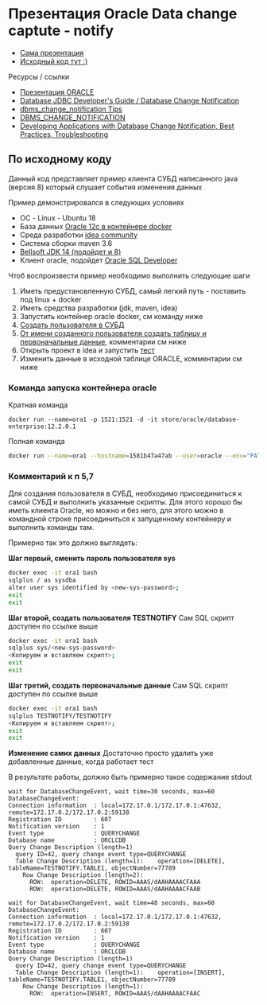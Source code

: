 Презентация Oracle Data change captute - notify
===============================================

* [Сама презентация](https://github.com/gochaorg/samples/blob/master/oracle-db-change-notif2/doc/pres.pdf)
* [Исходный код тут :)](https://github.com/gochaorg/samples/tree/master/oracle-db-change-notif2)

Ресурсы / ссылки

* [Презентация ORACLE](http://www.oraclebi.ru/files/presentations/imelnikov/ChangeNotification.pdf)
* [Database JDBC Developer's Guide / Database Change Notification](https://docs.oracle.com/cd/E11882_01/java.112/e16548/dbchgnf.htm#JJDBC28815)
* [dbms_change_notification Tips](http://www.dba-oracle.com/t_packages_dbms_change_notification.htm)
* [DBMS_CHANGE_NOTIFICATION](https://docs.oracle.com/cd/B19306_01/appdev.102/b14258/d_chngnt.htm#BABEECBE)
* [Developing Applications with Database Change Notification, Best Practices, Troubleshooting](https://docs.oracle.com/cd/B19306_01/B14251_01/adfns_dcn.htm#ADFNS1020)

По исходному коду
-----------------

Данный код представляет пример клиента СУБД написанного java (версия 8) который слушает события изменения данных

Пример демонстрировался в следующих условиях

* ОС - Linux - Ubuntu 18
* База данных [Oracle 12c в контейнере docker](https://hub.docker.com/_/oracle-database-enterprise-edition)
* Среда разработки [idea community](https://www.jetbrains.com/ru-ru/idea/)
* Система сборки maven 3.6
* [Bellsoft JDK 14 (подойдет и 8)](https://bell-sw.com/pages/java-14/)
* Клиент oracle, подойдет [Oracle SQL Developer](https://www.oracle.com/tools/downloads/sqldev-v192-downloads.html)

Чтоб воспроизвести пример необходимо выполнить следующие шаги

1. Иметь предустановленную СУБД, самый легкий путь - поставить под linux + docker
2. Иметь средства разработки (jdk, maven, idea)
3. Запустить контейнер oracle docker, см команду ниже
4. [Создать пользователя в СУБД](https://github.com/gochaorg/samples/blob/master/oracle-db-change-notif2/src/main/resources/create_user.sql)
5. [От имени созданного пользователя создать таблицу и первоначальные данные](https://github.com/gochaorg/samples/blob/master/oracle-db-change-notif2/src/main/resources/create_table.sql), комментарии см ниже
6. Открыть проект в idea и запустить [тест](https://github.com/gochaorg/samples/blob/master/oracle-db-change-notif2/src/test/java/xyz/cofe/sample/oranotif/OraNotifMainTest.java)
7. Изменить данные в исходной таблице ORACLE, комментарии см ниже

### Команда запуска контейнера oracle

Кратная команда

```
docker run --name=ora1 -p 1521:1521 -d -it store/oracle/database-enterprise:12.2.0.1 
```

Полная команда

```bash
docker run --name=ora1 --hostname=1581b47a47ab --user=oracle --env="PATH=/usr/local/sbin:/usr/local/bin:/usr/sbin:/usr/bin:/sbin:/bin" --env="ORACLE_HOME=/u01/app/oracle/product/12.2.0/dbhome_1" --env="ORACLE_SID=ORCL" --volume="/ORCL" -p 1521:1521 --restart=no --detach=true -t store/oracle/database-enterprise:12.2.0.1 /bin/sh -c '/bin/bash /home/oracle/setup/dockerInit.sh
```
### Комментарий к п 5,7

Для создания пользователя в СУБД, необходимо присоединиться к самой СУБД и выполнить указанные скрипты.
Для этого хорошо бы иметь клиента Oracle, но можно и без него, для этого можно в командной строке присоединиться к запущенному контейнеру и выполнить команды там.

Примерно так это должно выглядеть:

**Шаг первый, сменить пароль пользователя sys**

```bash
docker exec -it ora1 bash
sqlplus / as sysdba
alter user sys identified by <new-sys-password>;
exit
exit
```

**Шаг второй, создать пользователя TESTNOTIFY**
Сам SQL скрипт доступен по ссылке выше

```bash
docker exec -it ora1 bash
sqlplus sys/<new-sys-password>
<Копируем и вставляем скрипт>;
exit
exit
```

**Шаг третий, создать первоначальные данные**
Сам SQL скрипт доступен по ссылке выше

```bash
docker exec -it ora1 bash
sqlplus TESTNOTIFY/TESTNOTIFY
<Копируем и вставляем скрипт>;
exit
exit
```
**Изменение самих данных**
Достаточно просто удалить уже добавленные данные, когда работает тест

В результате работы, должно быть примерно такое содержание stdout

    wait for DatabaseChangeEvent, wait time=30 seconds, max=60
    DatabaseChangeEvent:
    Connection information  : local=172.17.0.1/172.17.0.1:47632, remote=172.17.0.2/172.17.0.2:59138
    Registration ID         : 607
    Notification version    : 1
    Event type              : QUERYCHANGE
    Database name           : ORCLCDB
    Query Change Description (length=1)
      query ID=42, query change event type=QUERYCHANGE
      Table Change Description (length=1):    operation=[DELETE], tableName=TESTNOTIFY.TABLE1, objectNumber=77789
        Row Change Description (length=2):
          ROW:  operation=DELETE, ROWID=AAAS/dAAHAAAACFAAA
          ROW:  operation=DELETE, ROWID=AAAS/dAAHAAAACFAAB
    
    wait for DatabaseChangeEvent, wait time=48 seconds, max=60
    DatabaseChangeEvent:
    Connection information  : local=172.17.0.1/172.17.0.1:47632, remote=172.17.0.2/172.17.0.2:59138
    Registration ID         : 607
    Notification version    : 1
    Event type              : QUERYCHANGE
    Database name           : ORCLCDB
    Query Change Description (length=1)
      query ID=42, query change event type=QUERYCHANGE
      Table Change Description (length=1):    operation=[INSERT], tableName=TESTNOTIFY.TABLE1, objectNumber=77789
        Row Change Description (length=1):
          ROW:  operation=INSERT, ROWID=AAAS/dAAHAAAACFAAC
